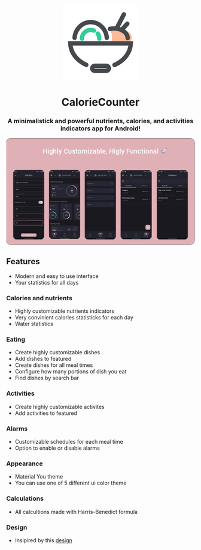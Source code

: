 <div align="center">

<img src="docs/app_icon.svg"/>

# CalorieCounter

### A minimalistick and powerful nutrients, calories, and activities indicators app for Android!

<img src="docs/app_logo.png"/>

</div>

## Features
- Modern and easy to use interface
- Your statistics for all days
### Calories and nutrients
- Highly customizable nutrients indicators
- Very convinient calories statisticks for each day
- Water statistics
### Eating
- Create highly customizable dishes
- Add dishes to featured
- Create dishes for all meal times
- Configure how many portions of dish you eat
- Find dishes by search bar
### Activities
- Create highly customizable activites
- Add activities to featured
### Alarms
- Customizable schedules for each meal time
- Option to enable or disable alarms
### Appearance
- Material You theme
- You can use one of 5 different ui color theme
### Calculations
- All calcultions made with Harris-Benedict formula
### Design
- Insipired by this [design](https://www.behance.net/gallery/91770367/Calorie-Counter-App)
